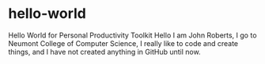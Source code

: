 # hello-world
Hello World for Personal Productivity Toolkit
Hello I am John Roberts, I go to Neumont College of Computer Science, I really like to code and create things, and I have not created anything in GitHub until now.
